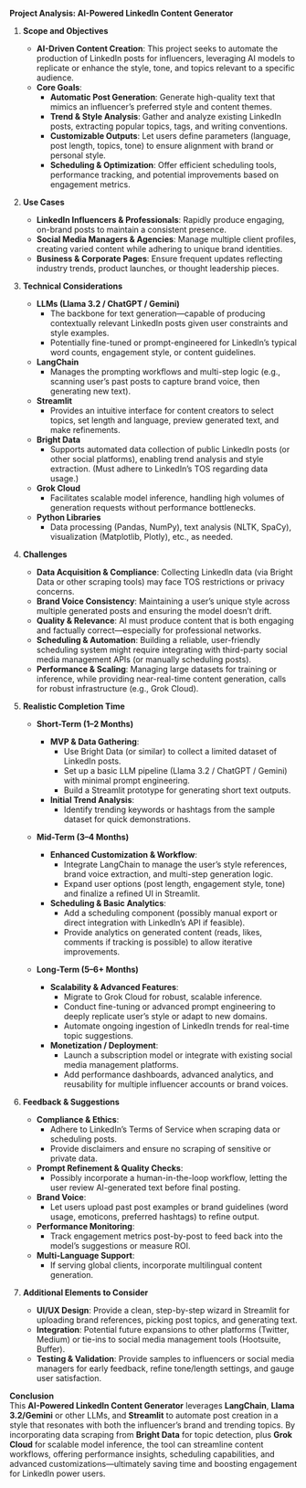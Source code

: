 **Project Analysis: AI-Powered LinkedIn Content Generator**

1. **Scope and Objectives**

   - **AI-Driven Content Creation**: This project seeks to automate the production of LinkedIn posts for influencers, leveraging AI models to replicate or enhance the style, tone, and topics relevant to a specific audience.
   - **Core Goals**:
     - **Automatic Post Generation**: Generate high-quality text that mimics an influencer’s preferred style and content themes.
     - **Trend & Style Analysis**: Gather and analyze existing LinkedIn posts, extracting popular topics, tags, and writing conventions.
     - **Customizable Outputs**: Let users define parameters (language, post length, topics, tone) to ensure alignment with brand or personal style.
     - **Scheduling & Optimization**: Offer efficient scheduling tools, performance tracking, and potential improvements based on engagement metrics.

2. **Use Cases**

   - **LinkedIn Influencers & Professionals**: Rapidly produce engaging, on-brand posts to maintain a consistent presence.
   - **Social Media Managers & Agencies**: Manage multiple client profiles, creating varied content while adhering to unique brand identities.
   - **Business & Corporate Pages**: Ensure frequent updates reflecting industry trends, product launches, or thought leadership pieces.

3. **Technical Considerations**

   - **LLMs (Llama 3.2 / ChatGPT / Gemini)**
     - The backbone for text generation—capable of producing contextually relevant LinkedIn posts given user constraints and style examples.
     - Potentially fine-tuned or prompt-engineered for LinkedIn’s typical word counts, engagement style, or content guidelines.
   - **LangChain**
     - Manages the prompting workflows and multi-step logic (e.g., scanning user’s past posts to capture brand voice, then generating new text).
   - **Streamlit**
     - Provides an intuitive interface for content creators to select topics, set length and language, preview generated text, and make refinements.
   - **Bright Data**
     - Supports automated data collection of public LinkedIn posts (or other social platforms), enabling trend analysis and style extraction. (Must adhere to LinkedIn’s TOS regarding data usage.)
   - **Grok Cloud**
     - Facilitates scalable model inference, handling high volumes of generation requests without performance bottlenecks.
   - **Python Libraries**
     - Data processing (Pandas, NumPy), text analysis (NLTK, SpaCy), visualization (Matplotlib, Plotly), etc., as needed.

4. **Challenges**

   - **Data Acquisition & Compliance**: Collecting LinkedIn data (via Bright Data or other scraping tools) may face TOS restrictions or privacy concerns.
   - **Brand Voice Consistency**: Maintaining a user’s unique style across multiple generated posts and ensuring the model doesn’t drift.
   - **Quality & Relevance**: AI must produce content that is both engaging and factually correct—especially for professional networks.
   - **Scheduling & Automation**: Building a reliable, user-friendly scheduling system might require integrating with third-party social media management APIs (or manually scheduling posts).
   - **Performance & Scaling**: Managing large datasets for training or inference, while providing near-real-time content generation, calls for robust infrastructure (e.g., Grok Cloud).

5. **Realistic Completion Time**

   - **Short-Term (1–2 Months)**

     - **MVP & Data Gathering**:
       - Use Bright Data (or similar) to collect a limited dataset of LinkedIn posts.
       - Set up a basic LLM pipeline (Llama 3.2 / ChatGPT / Gemini) with minimal prompt engineering.
       - Build a Streamlit prototype for generating short text outputs.
     - **Initial Trend Analysis**:
       - Identify trending keywords or hashtags from the sample dataset for quick demonstrations.

   - **Mid-Term (3–4 Months)**

     - **Enhanced Customization & Workflow**:
       - Integrate LangChain to manage the user’s style references, brand voice extraction, and multi-step generation logic.
       - Expand user options (post length, engagement style, tone) and finalize a refined UI in Streamlit.
     - **Scheduling & Basic Analytics**:
       - Add a scheduling component (possibly manual export or direct integration with LinkedIn’s API if feasible).
       - Provide analytics on generated content (reads, likes, comments if tracking is possible) to allow iterative improvements.

   - **Long-Term (5–6+ Months)**
     - **Scalability & Advanced Features**:
       - Migrate to Grok Cloud for robust, scalable inference.
       - Conduct fine-tuning or advanced prompt engineering to deeply replicate user’s style or adapt to new domains.
       - Automate ongoing ingestion of LinkedIn trends for real-time topic suggestions.
     - **Monetization / Deployment**:
       - Launch a subscription model or integrate with existing social media management platforms.
       - Add performance dashboards, advanced analytics, and reusability for multiple influencer accounts or brand voices.

6. **Feedback & Suggestions**

   - **Compliance & Ethics**:
     - Adhere to LinkedIn’s Terms of Service when scraping data or scheduling posts.
     - Provide disclaimers and ensure no scraping of sensitive or private data.
   - **Prompt Refinement & Quality Checks**:
     - Possibly incorporate a human-in-the-loop workflow, letting the user review AI-generated text before final posting.
   - **Brand Voice**:
     - Let users upload past post examples or brand guidelines (word usage, emoticons, preferred hashtags) to refine output.
   - **Performance Monitoring**:
     - Track engagement metrics post-by-post to feed back into the model’s suggestions or measure ROI.
   - **Multi-Language Support**:
     - If serving global clients, incorporate multilingual content generation.

7. **Additional Elements to Consider**
   - **UI/UX Design**: Provide a clean, step-by-step wizard in Streamlit for uploading brand references, picking post topics, and generating text.
   - **Integration**: Potential future expansions to other platforms (Twitter, Medium) or tie-ins to social media management tools (Hootsuite, Buffer).
   - **Testing & Validation**: Provide samples to influencers or social media managers for early feedback, refine tone/length settings, and gauge user satisfaction.

**Conclusion**  
This **AI-Powered LinkedIn Content Generator** leverages **LangChain**, **Llama 3.2/Gemini** or other LLMs, and **Streamlit** to automate post creation in a style that resonates with both the influencer’s brand and trending topics. By incorporating data scraping from **Bright Data** for topic detection, plus **Grok Cloud** for scalable model inference, the tool can streamline content workflows, offering performance insights, scheduling capabilities, and advanced customizations—ultimately saving time and boosting engagement for LinkedIn power users.
